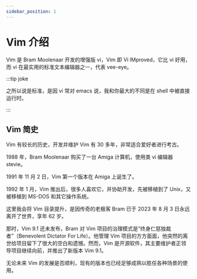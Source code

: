 ```yaml
---
sidebar_position: 1
---
```


# Vim 介绍

Vim 是 Bram Moolenaar 开发的增强版 vi，Vim 即 Vi IMproved，它比 vi 好用，而 vi 在最实用的标准文本编辑器之一，代表 vee-eye。

:::tip joke

之所以说是标准，是因 vi 常对 emacs 说，我和你最大的不同是在 shell 中被直接运行时。

:::

## Vim 简史

Vim 有较长的历史，开发并维护 Vim 有 30 多年，非常适合爱好者进行考古。

1988 年，Bram Moolenaar 购买了一台 Amiga 计算机，使用类 vi 编辑器 stevie。

1991 年 11 月 2 日，Vim 第一个版本在 Amiga 上诞生了。

1992 年 1 月，Vim 推出后，很多人喜欢它，并协助开发，先被移植到了 Unix，又被移植到 MS-DOS 和其它操作系统。

这里我会将 Vim 目录提升，是因传奇的老极客 Bram 已于 2023 年 8 月 3 日永远离开了世界，享年 62 岁。

那时，Vim 9.1 还未发布，Bram 对 Vim 项目的治理模式是“终身仁慈独裁者”（Benevolent Dictator For Life）。他管理 Vim 项目的方方面面，他突然的离世给项目留下了很大的空白和遗憾。然而，Vim 是开源软件，其主要维护者正领导项目继续向前，并推出了新版本 Vim 9.1。

无论未来 Vim 的发展是否顺利，现有的版本也已经足够成熟以胜任各种场景的使用。

